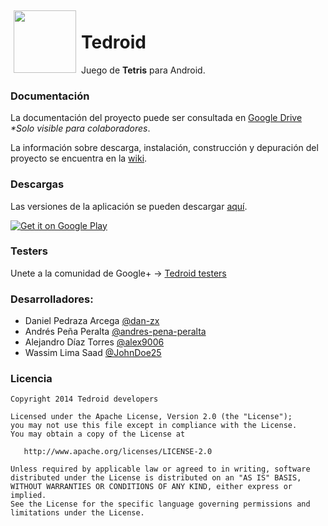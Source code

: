 <img src="https://raw2.github.com/dan-zx/tedroid/master/app/ic_launcher-web.png" height="100px" align="left" style="padding:5px;" />

Tedroid
=======

Juego de **Tetris** para Android.

### Documentación

La documentación del proyecto puede ser consultada en [Google Drive](http://ow.ly/u6wU3) _*Solo visible para colaboradores_.

La información sobre descarga, instalación, construcción y depuración del proyecto se encuentra en la [wiki](https://github.com/dan-zx/tedroid/wiki).

### Descargas

Las versiones de la aplicación se pueden descargar [aquí](https://github.com/dan-zx/tedroid/releases).

<a href="https://play.google.com/store/apps/details?id=mx.udlap.is522.tedroid">
  <img alt="Get it on Google Play" src="https://developer.android.com/images/brand/es-419_generic_rgb_wo_45.png" />
</a>

### Testers

Unete a la comunidad de Google+ -> [Tedroid testers](https://plus.google.com/communities/110136913607995746874)

### Desarrolladores:
* Daniel Pedraza Arcega [@dan-zx](https://github.com/dan-zx)
* Andrés Peña Peralta [@andres-pena-peralta](https://github.com/andres-pena-peralta)
* Alejandro Díaz Torres [@alex9006](https://github.com/alex9006)
* Wassim Lima Saad [@JohnDoe25](https://github.com/JohnDoe25)

### Licencia

    Copyright 2014 Tedroid developers

    Licensed under the Apache License, Version 2.0 (the "License");
    you may not use this file except in compliance with the License.
    You may obtain a copy of the License at

       http://www.apache.org/licenses/LICENSE-2.0

    Unless required by applicable law or agreed to in writing, software
    distributed under the License is distributed on an "AS IS" BASIS,
    WITHOUT WARRANTIES OR CONDITIONS OF ANY KIND, either express or implied.
    See the License for the specific language governing permissions and
    limitations under the License.
